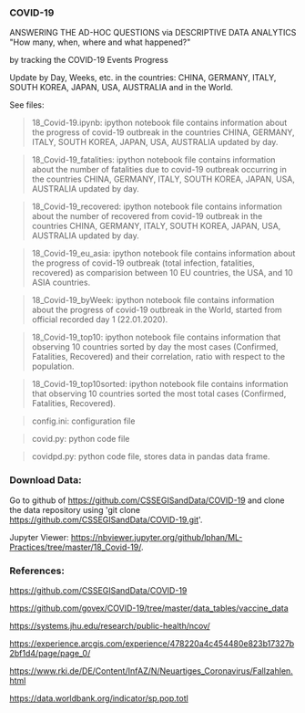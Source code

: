 ### COVID-19 

ANSWERING THE AD-HOC QUESTIONS via DESCRIPTIVE DATA ANALYTICS
"How many, when, where and what happened?"

by tracking the COVID-19 Events Progress 

Update by Day, Weeks, etc. in the countries: CHINA, GERMANY, ITALY, SOUTH KOREA, JAPAN, USA, AUSTRALIA and in the World.

See files: 
> 18_Covid-19.ipynb: ipython notebook file contains information about the progress of covid-19 outbreak in the countries CHINA, GERMANY, ITALY, SOUTH KOREA, JAPAN, USA, AUSTRALIA updated by day.

> 18_Covid-19_fatalities: ipython notebook file contains information about the number of fatalities due to covid-19 outbreak occurring in the countries  CHINA, GERMANY, ITALY, SOUTH KOREA, JAPAN, USA, AUSTRALIA updated by day.

> 18_Covid-19_recovered: ipython notebook file contains information about the number of recovered from covid-19 outbreak in the countries CHINA, GERMANY, ITALY, SOUTH KOREA, JAPAN, USA, AUSTRALIA updated by day.

> 18_Covid-19_eu_asia: ipython notebook file contains information about the progress of covid-19 outbreak (total infection, fatalities, recovered) as comparision between 10 EU countries, the USA, and 10 ASIA countries.

> 18_Covid-19_byWeek: ipython notebook file contains information about the progress of covid-19 outbreak in the World, started from official recorded day 1 (22.01.2020).

> 18_Covid-19_top10: ipython notebook file contains information that observing 10 countries sorted by day the most cases (Confirmed, Fatalities, Recovered) and their correlation, ratio with respect to the population.

> 18_Covid-19_top10sorted: ipython notebook file contains information that observing 10 countries sorted the most total cases (Confirmed, Fatalities, Recovered).

> config.ini: configuration file

> covid.py: python code file

> covidpd.py: python code file, stores data in pandas data frame.

### Download Data:
Go to github of https://github.com/CSSEGISandData/COVID-19 and clone the data repository using 'git clone https://github.com/CSSEGISandData/COVID-19.git'. 

Jupyter Viewer: https://nbviewer.jupyter.org/github/lphan/ML-Practices/tree/master/18_Covid-19/.

### References:

https://github.com/CSSEGISandData/COVID-19

https://github.com/govex/COVID-19/tree/master/data_tables/vaccine_data

https://systems.jhu.edu/research/public-health/ncov/

https://experience.arcgis.com/experience/478220a4c454480e823b17327b2bf1d4/page/page_0/

https://www.rki.de/DE/Content/InfAZ/N/Neuartiges_Coronavirus/Fallzahlen.html

https://data.worldbank.org/indicator/sp.pop.totl




